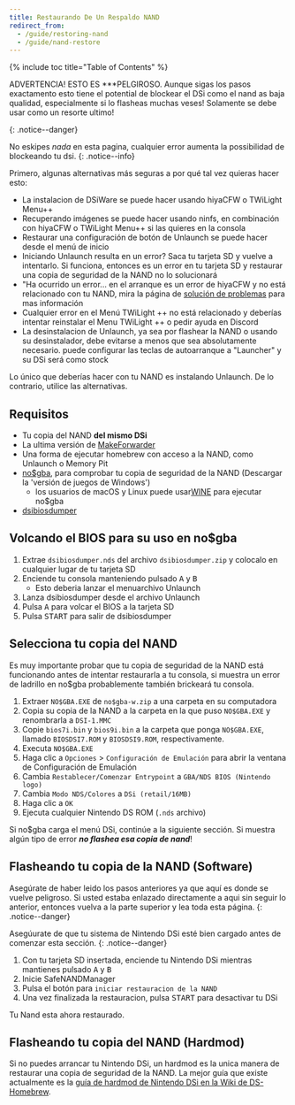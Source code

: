 ```yaml
---
title: Restaurando De Un Respaldo NAND
redirect_from:
  - /guide/restoring-nand
  - /guide/nand-restore
---
```


{% include toc title="Table of Contents" %}

ADVERTENCIA! ESTO ES ***PELGIROSO</strong>. Aunque sigas los pasos exactamento esto tiene el potential de blockear el DSi como el nand as baja qualidad, especialmente si lo flasheas muchas veses! Solamente se debe usar como un resorte ultimo! </p>
{: .notice--danger}

No eskipes *nada* en esta pagina, cualquier error aumenta la possibilidad de blockeando tu dsi.
{: .notice--info}

Primero, algunas alternativas más seguras a por qué tal vez quieras hacer esto:
- La instalacion de DSiWare se puede hacer usando hiyaCFW o TWiLight Menu++
- Recuperando imágenes se puede hacer usando ninfs, en combinación con hiyaCFW o TWiLight Menu++ si las quieres en la consola
- Restaurar una configuración de botón de Unlaunch se puede hacer desde el menú de inicio
- Iniciando Unlaunch resulta en un error? Saca tu tarjeta SD y vuelve a intentarlo. Si funciona, entonces es un error en tu tarjeta SD y restaurar una copia de seguridad de la NAND no lo solucionará
- "Ha ocurrido un error... en el arranque es un error de hiyaCFW y no está relacionado con tu NAND, mira la página de [solución de problemas](troubleshooting#hiyacfw) para mas información
- Cualquier error en el Menú TWiLight ++ no está relacionado y deberías intentar reinstalar el Menu TWiLight ++ o pedir ayuda en Discord
- La desinstalacion de Unlaunch, ya sea por flashear la NAND o usando su desinstalador, debe evitarse a menos que sea absolutamente necesario. puede configurar las teclas de autoarranque a "Launcher" y su DSi será como stock

Lo único que deberías hacer con tu NAND es instalando Unlaunch. De lo contrario, utilice las alternativas.

## Requisitos
- Tu copia del NAND **del mismo DSi**
- La ultima versión de [MakeForwarder](https://github.com/DS-Homebrew/SafeNANDManager/releases/latest/download/SafeNANDManager.nds)
- Una forma de ejecutar homebrew con acceso a la NAND, como Unlaunch o Memory Pit
- [no$gba](https://problemkaputt.de/gba.htm), para comprobar tu copia de seguridad de la NAND (Descargar la 'versión de juegos de Windows')
  - los usuarios de macOS y Linux puede usar[WINE](https://winehq.org) para ejecutar no$gba
- [dsibiosdumper](http://melonds.kuribo64.net/downloads/dsibiosdumper.7z)

## Volcando el BIOS para su uso en no$gba
1. Extrae `dsibiosdumper.nds` del archivo `dsibiosdumper.zip` y colocalo en cualquier lugar de tu tarjeta SD
2. Enciende tu consola manteniendo pulsado <kbd class="face">A</kbd> y <kbd class="face">B</kbd>
   - Esto deberia lanzar el menuarchivo Unlaunch
3. Lanza dsibiosdumper desde el archivo Unlaunch
4. Pulsa <kbd class="face">A</kbd> para volcar el BIOS a la tarjeta SD
5. Pulsa <kbd>START</kbd> para salir de dsibiosdumper

## Selecciona tu copia del NAND
Es muy importante probar que tu copia de seguridad de la NAND está funcionando antes de intentar restaurarla a tu consola, si muestra un error de ladrillo en no$gba probablemente también brickeará tu consola.
1. Extraer `NO$GBA.EXE` de `no$gba-w.zip` a una carpeta en su computadora
2. Copia su copia de la NAND a la carpeta en la que puso `NO$GBA.EXE` y renombrarla a `DSI-1.MMC`
3. Copie `bios7i.bin` y `bios9i.bin` a la carpeta que ponga `NO$GBA.EXE`, llamado `BIOSDSI7.ROM` y `BIOSDSI9.ROM`, respectivamente.
4. Executa `NO$GBA.EXE`
5. Haga clic a `Opciones` > `Configuración de Emulación` para abrir la ventana de Configuración de Emulación
6. Cambia `Restablecer/Comenzar Entrypoint` a `GBA/NDS BIOS (Nintendo logo)`
7. Cambia `Modo NDS/Colores` a `DSi (retail/16MB)`
8. Haga clic a `OK`
9. Ejecuta cualquier Nintendo DS ROM (`.nds` archivo)

Si no$gba carga el menú DSi, continúe a la siguiente sección. Si muestra algún tipo de error ***no flashea esa copia de nand***!

## Flasheando tu copia de la NAND (Software)

Asegúrate de haber leido los pasos anteriores ya que aquí es donde se vuelve peligroso. Si usted estaba enlazado directamente a aqui sin seguir lo anterior, entonces vuelva a la parte superior y lea toda esta página.
{: .notice--danger}

Asegúurate de que tu sistema de Nintendo DSi esté bien cargado antes de comenzar esta sección.
{: .notice--danger}

1. Con tu tarjeta SD insertada, enciende tu Nintendo DSi mientras mantienes pulsado <kbd class="face">A</kbd> y <kbd class="face">B</kbd>
3. Inicie SafeNANDManager
4. Pulsa el botón para `iniciar restauracion de la NAND`
6. Una vez finalizada la restauracion, pulsa <kbd>START</kbd> para desactivar tu DSi

Tu Nand esta ahora restaurado.

## Flasheando tu copia del NAND (Hardmod)
Si no puedes arrancar tu Nintendo DSi, un hardmod es la unica manera de restaurar una copia de seguridad de la NAND. La mejor guía que existe actualmente es la [guía de hardmod de Nintendo DSi en la Wiki de DS-Homebrew](https://wiki.ds-homebrew.com/ds-index/hardmod#nintendo-dsi).
